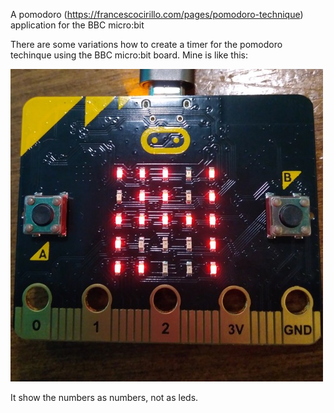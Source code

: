 A pomodoro (https://francescocirillo.com/pages/pomodoro-technique)
application for the BBC micro:bit

There are some variations how to create a timer for the pomodoro techinque
using the BBC micro:bit board. Mine is like this:

![Pomodoro Microbit at 24 Minutes](https://raw.githubusercontent.com/piscue/pomodoro-microbit/master/pomodoro-microbit.jpg)

It show the numbers as numbers, not as leds. 